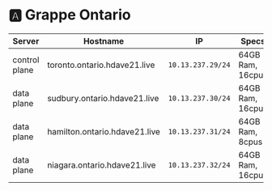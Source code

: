 # :a: Grappe Ontario

| Server           | Hostname                    |  IP               | Specs                 |
|------------------|-----------------------------|-------------------|-----------------------|
| control plane    |toronto.ontario.hdave21.live  | `10.13.237.29/24` | 64GB Ram,      16cpus |
| data plane       |sudbury.ontario.hdave21.live  | `10.13.237.30/24` | 64GB Ram,      16cpus |
| data plane       |hamilton.ontario.hdave21.live | `10.13.237.31/24` | 64GB Ram,       8cpus |
| data plane       |niagara.ontario.hdave21.live  | `10.13.237.32/24` | 64GB Ram,      16cpus |
